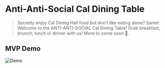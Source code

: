 # Anti-Anti-Social Cal Dining Table

> Secretly enjoy Cal Dining Hall food but don't like eating alone? Same! Welcome to the ANTI-ANTI-SOCIAL Cal Dining Table! Grab breakfast, brunch, lunch or dinner with us! More to come soon 🎉.

## MVP Demo
![Demo](src/assets/aascdt.gif)

